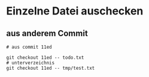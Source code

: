 # Einzelne Datei auschecken 

## aus anderem Commit 

```
# aus commit 11ed 

git checkout 11ed -- todo.txt
# unterverzeichnis 
git checkout 11ed -- tmp/test.txt 


```

